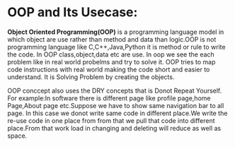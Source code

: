 # OOP and Its Usecase:
__Object Oriented Programming(OOP)__ is a programming language model in which object are use rather than method and data than logic.OOP is not programming language like C,C++,Java,Python it is method or rule to write the code. In OOP class,object,data etc are use. In oop we see the each problem like in real world probelms and try to solve it. OOP tries to map code instructions with real world making the code short and easier to understand. It is Solving Problem by creating the objects.

OOP conccept also uses the DRY concepts that is Donot Repeat Yourself. For example:In software there is different page like profile page,home Page,About page etc.Suppose we have to show same navigation bar to all page. In this case we donot write same code in different place.We write the re-use code in one
place from from that we pull that code into different  place.From that work load in changing and deleting will  reduce as well as space.


